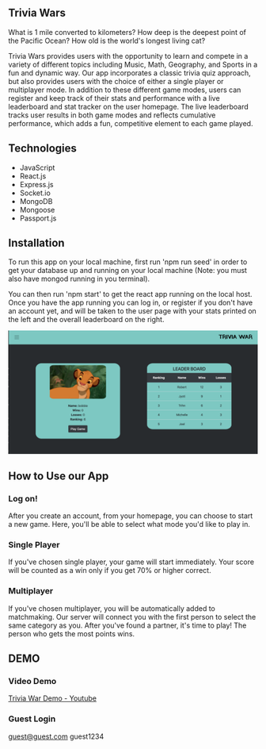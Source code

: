 ## Trivia Wars
What is 1 mile converted to kilometers? 
How deep is the deepest point of the Pacific Ocean?
How old is the world's longest living cat?

 Trivia Wars provides users with the opportunity to learn and compete in a variety of different topics including Music, Math, Geography, and Sports in a fun and dynamic way. Our app incorporates a classic trivia quiz approach, but also provides users with the choice of either a single player or multiplayer mode. In addition to these different game modes, users can register and keep track of their stats and performance with a live leaderboard and stat tracker on the user homepage. The live leaderboard tracks user results in both game modes and reflects cumulative performance, which adds a fun, competitive element to each game played.
 
## Technologies
 - JavaScript
 - React.js
 - Express.js
 - Socket.io
 - MongoDB
 - Mongoose
 - Passport.js
 
 ## Installation
To run this app on your local machine, first run 'npm run seed' in order to get your database up and running  on your local machine (Note: you must also have mongod running in you terminal). 

You can then run 'npm start' to get the react app running on the local host. Once you have the app running you can log in, or register if you don't have an account yet, and will be taken to the user page with your stats printed on the left and the overall leaderboard on the right.

![](images/userp.png)
## How to Use our App
### Log on!
After you create an account, from your homepage, you can choose to start a new game. Here, you'll be able to select what mode you'd like to play in.

 ### Single Player
If you've chosen single player, your game will start immediately. Your score will be counted as a win only if you get 70% or higher correct. 

### Multiplayer
If you've chosen multiplayer, you will be automatically added to matchmaking. Our server will connect you with the first person to select the same category as you. After you've found a partner, it's time to play! The person who gets the most points wins.


## DEMO
### Video Demo
[Trivia War Demo - Youtube](https://www.youtube.com/watch?v=73ksJEpYj_U)

### Guest Login
 guest@guest.com
 guest1234
